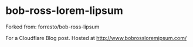 # bob-ross-lorem-lipsum

Forked from: forresto/bob-ross-lipsum

For a Cloudflare Blog post. Hosted at http://www.bobrossloremipsum.com/